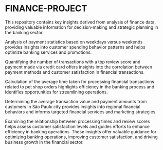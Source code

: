 # FINANCE-PROJECT
This repository contains key insights derived from analysis of finance data, providing valuable information for decision-making and strategic planning in the banking sector.

Analysis of payment statistics based on weekdays versus weekends provides insights into customer spending behavior patterns and helps optimize banking services and promotions.

Quantifying the number of transactions with a top review score and payment made via credit card offers insights into the correlation between payment methods and customer satisfaction in financial transactions.

Calculation of the average time taken for processing financial transactions related to pet shop orders highlights efficiency in the banking process and identifies opportunities for streamlining operations.

Determining the average transaction value and payment amounts from customers in São Paulo city provides insights into regional financial behaviors and informs targeted financial services and marketing strategies.

Examining the relationship between processing times and review scores helps assess customer satisfaction levels and guides efforts to enhance efficiency in banking operations.
These insights offer valuable guidance for optimizing banking operations, improving customer satisfaction, and driving business growth in the financial sector.
